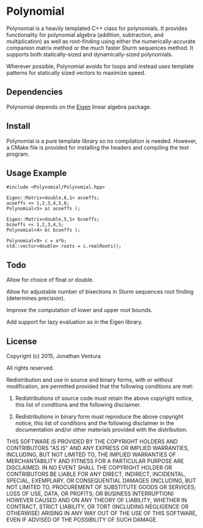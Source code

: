 Polynomial
==========

Polynomial is a heavily templated C++ class for polynomials.  It provides functionality for polynomial algebra (addition, subtraction, and multiplication) as well as root-finding using either the numerically-accurate companion matrix method or the much faster Sturm sequences method.  It supports both statically-sized and dynamically-sized polynomials.

Wherever possible, Polynomial avoids for loops and instead uses template patterns for statically sized vectors to maximize speed.

Dependencies
------------

Polynomial depends on the [Eigen](http://eigen.tuxfamily.org/) linear algebra package.

Install
-------

Polynomial is a pure template library so no compilation is needed.  However, a CMake file is provided for installing the headers and compiling the test program.

Usage Example
-------------

    #include <Polynomial/Polynomial.hpp>

    Eigen::Matrix<double,6,1> acoeffs;
    acoeffs << 1,2,3,4,5,6;
    Polynomial<5> a( acoeffs );
    
    Eigen::Matrix<double,5,1> bcoeffs;
    bcoeffs << 1,2,3,4,5;
    Polynomial<4> b( bcoeffs );

    Polynomial<9> c = a*b;
    std::vector<double> roots = c.realRoots();

Todo
----

Allow for choice of float or double.

Allow for adjustable number of bisections in Sturm sequences root finding (determines precision).

Improve the computation of lower and upper root bounds.

Add support for lazy evaluation as in the Eigen library.

License
-------

Copyright (c) 2015, Jonathan Ventura

All rights reserved.

Redistribution and use in source and binary forms, with or without modification, are permitted provided that the following conditions are met:

1. Redistributions of source code must retain the above copyright notice, this list of conditions and the following disclaimer.

2. Redistributions in binary form must reproduce the above copyright notice, this list of conditions and the following disclaimer in the documentation and/or other materials provided with the distribution.

THIS SOFTWARE IS PROVIDED BY THE COPYRIGHT HOLDERS AND CONTRIBUTORS "AS IS" AND ANY EXPRESS OR IMPLIED WARRANTIES, INCLUDING, BUT NOT LIMITED TO, THE IMPLIED WARRANTIES OF MERCHANTABILITY AND FITNESS FOR A PARTICULAR PURPOSE ARE DISCLAIMED. IN NO EVENT SHALL THE COPYRIGHT HOLDER OR CONTRIBUTORS BE LIABLE FOR ANY DIRECT, INDIRECT, INCIDENTAL, SPECIAL, EXEMPLARY, OR CONSEQUENTIAL DAMAGES (INCLUDING, BUT NOT LIMITED TO, PROCUREMENT OF SUBSTITUTE GOODS OR SERVICES; LOSS OF USE, DATA, OR PROFITS; OR BUSINESS INTERRUPTION) HOWEVER CAUSED AND ON ANY THEORY OF LIABILITY, WHETHER IN CONTRACT, STRICT LIABILITY, OR TORT (INCLUDING NEGLIGENCE OR OTHERWISE) ARISING IN ANY WAY OUT OF THE USE OF THIS SOFTWARE, EVEN IF ADVISED OF THE POSSIBILITY OF SUCH DAMAGE.

